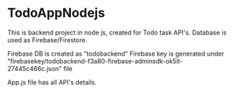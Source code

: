 # TodoAppNodejs
This is backend project in node js, created for Todo task API's.
Database is used as Firebase/Firestore.

Firebase DB is created as "todobackend"
Firebase key is generated under "firebasekey/todobackend-f3a80-firebase-adminsdk-ok5it-27445c466c.json" file

App.js file has all API's details.



